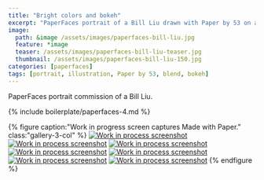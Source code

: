 ```yaml
---
title: "Bright colors and bokeh"
excerpt: "PaperFaces portrait of a Bill Liu drawn with Paper by 53 on an iPad."
image: 
  path: &image /assets/images/paperfaces-bill-liu.jpg 
  feature: *image
  teaser: /assets/images/paperfaces-bill-liu-teaser.jpg
  thumbnail: /assets/images/paperfaces-bill-liu-150.jpg
categories: [paperfaces]
tags: [portrait, illustration, Paper by 53, blend, bokeh]
---
```


PaperFaces portrait commission of a Bill Liu.

{% include boilerplate/paperfaces-4.md %}

{% figure caption:"Work in progress screen captures Made with Paper." class:"gallery-3-col" %}
[![Work in process screenshot](/assets/images/paperfaces-bill-liu-process-1-600.jpg)](/assets/images/paperfaces-bill-liu-process-1-lg.jpg)
[![Work in process screenshot](/assets/images/paperfaces-bill-liu-process-2-600.jpg)](/assets/images/paperfaces-bill-liu-process-2-lg.jpg)
[![Work in process screenshot](/assets/images/paperfaces-bill-liu-process-3-600.jpg)](/assets/images/paperfaces-bill-liu-process-3-lg.jpg)
[![Work in process screenshot](/assets/images/paperfaces-bill-liu-process-4-600.jpg)](/assets/images/paperfaces-bill-liu-process-4-lg.jpg)
[![Work in process screenshot](/assets/images/paperfaces-bill-liu-process-5-600.jpg)](/assets/images/paperfaces-bill-liu-process-5-lg.jpg)
[![Work in process screenshot](/assets/images/paperfaces-bill-liu-process-6-600.jpg)](/assets/images/paperfaces-bill-liu-process-6-lg.jpg)
[![Work in process screenshot](/assets/images/paperfaces-bill-liu-process-7-600.jpg)](/assets/images/paperfaces-bill-liu-process-7-lg.jpg)
{% endfigure %}
